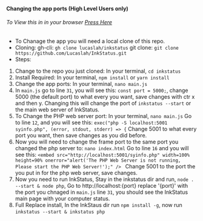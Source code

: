 #### Changing the app ports (High Level Users only)
###### To View this in in your browser [Press Here](http://spycampllc.ml/InkStatus/changing_the_inkstatus_ports.html?rnd=6363)
- To Chanage the app you will need a local clone of this repo.
- Cloning: gh-cli: `gh clone lucaslah/inkstatus` git clone: `git clone https://github.com/Lucaslah/InkStatus.git`
- Steps:
1. Change to the repo you just cloned: In your terminal, `cd inkstatus`
2. Install Required: In your terminal, `npm install` or `yarn install`
3. Change the app ports: In your terminal, `nano main.js`
4. In `main.js` go to line `31`, you will see this: `const port = 5000;`, change 5000 (the default port) to what every you want, save changes with ctr x and then y. Changing this will change the port of `inkstatus --start` or the main web server of InkStatus.
5. To Change the PHP web server port: In your terminal, `nano main.js` Go to line `12`, and you will see this: `exec("php -S localhost:5001 syinfo.php", (error, stdout, stderr) => {` Change 5001 to what every port you want, then save changes as you did before.
6. Now you will need to change the frame port to the same port you changed the php server to: `nano index.html` Go to line `16` and you will see this: `<embed src="http://localhost:5001/syinfo.php" width=100% height=90% onerror="alert('The PHP Web Server is not running, Please start the PHP Web Server!');" /> ` Change 5001 to the port the you put in for the php web server, save changes.
7. Now you need to run InkStatus, Stay in the inkstatus dir and run, `node . --start & node php`, Go to http://localhost:{port} replace '{port}' with the port you chnaged in `main.js` line `31`, you should see the InkStatus main page with your computer status.
8. Full Replace install, In the InkStaus dir run `npm install -g`, now run `inkstatus --start & inkstatus php`
